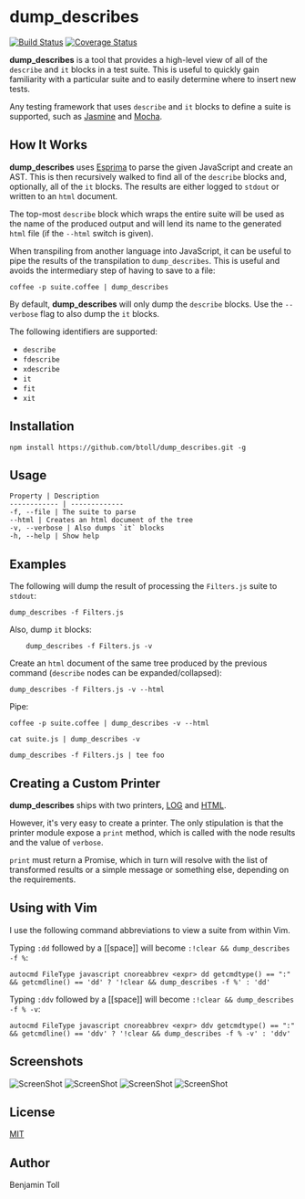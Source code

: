 # dump_describes

[![Build Status](https://travis-ci.org/btoll/dump_describes.svg?branch=master)](https://travis-ci.org/btoll/dump_describes)
[![Coverage Status](https://coveralls.io/repos/github/btoll/dump_describes/badge.svg?branch=master)](https://coveralls.io/github/btoll/dump_describes?branch=master)

**dump_describes** is a tool that provides a high-level view of all of the `describe` and `it` blocks in a test suite.  This is useful to quickly gain familiarity with a particular suite and to easily determine where to insert new tests.

Any testing framework that uses `describe` and `it` blocks to define a suite is supported, such as [Jasmine] and [Mocha].

## How It Works

**dump_describes** uses [Esprima] to parse the given JavaScript and create an AST. This is then recursively walked to find all of the `describe` blocks and, optionally, all of the `it` blocks. The results are either logged to `stdout` or written to an `html` document.

The top-most `describe` block which wraps the entire suite will be used as the name of the produced output and will lend its name to the generated `html` file (if the `--html` switch is given).

When transpiling from another language into JavaScript, it can be useful to pipe the results of the transpilation to `dump_describes`. This is useful and avoids the intermediary step of having to save to a file:

    coffee -p suite.coffee | dump_describes

By default, **dump_describes** will only dump the `describe` blocks. Use the `--verbose` flag to also dump the `it` blocks.

The following identifiers are supported:

+ `describe`
+ `fdescribe`
+ `xdescribe`
+ `it`
+ `fit`
+ `xit`

## Installation

`npm install https://github.com/btoll/dump_describes.git -g`

## Usage

    Property | Description
    ------------ | -------------
    -f, --file | The suite to parse
    --html | Creates an html document of the tree
    -v, --verbose | Also dumps `it` blocks
    -h, --help | Show help

## Examples

The following will dump the result of processing the `Filters.js` suite to `stdout`:

    dump_describes -f Filters.js

Also, dump `it` blocks:

        dump_describes -f Filters.js -v

Create an `html` document of the same tree produced by the previous command (`describe` nodes can be expanded/collapsed):

    dump_describes -f Filters.js -v --html

Pipe:

    coffee -p suite.coffee | dump_describes -v --html

    cat suite.js | dump_describes -v

    dump_describes -f Filters.js | tee foo

## Creating a Custom Printer

**dump_describes** ships with two printers, [LOG] and [HTML].

However, it's very easy to create a printer. The only stipulation is that the printer module expose a `print` method, which is called with the node results and the value of `verbose`.

`print` must return a Promise, which in turn will resolve with the list of transformed results or a simple message or something else, depending on the requirements.

## Using with Vim

I use the following command abbreviations to view a suite from within Vim.

Typing `:dd` followed by a [[space]] will become `:!clear && dump_describes -f %`:

    autocmd FileType javascript cnoreabbrev <expr> dd getcmdtype() == ":" && getcmdline() == 'dd' ? '!clear && dump_describes -f %' : 'dd'

Typing `:ddv` followed by a [[space]] will become `:!clear && dump_describes -f % -v`:

    autocmd FileType javascript cnoreabbrev <expr> ddv getcmdtype() == ":" && getcmdline() == 'ddv' ? '!clear && dump_describes -f % -v' : 'ddv'

## Screenshots

![ScreenShot](https://raw.github.com/btoll/i/master/dump_describes/log.png)
![ScreenShot](https://raw.github.com/btoll/i/master/dump_describes/log_verbose.png)
![ScreenShot](https://raw.github.com/btoll/i/master/dump_describes/html.png)
![ScreenShot](https://raw.github.com/btoll/i/master/dump_describes/html_verbose.png)

## License

[MIT](LICENSE)

## Author

Benjamin Toll

[Esprima]: http://esprima.org/
[Jasmine]: http://jasmine.github.io/
[Mocha]: http://mochajs.org/
[HTML]: /src/lib/printer/html.js
[LOG]: /src/lib/printer/log.js

